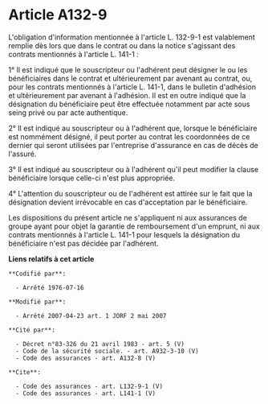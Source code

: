 # Article A132-9

L'obligation d'information mentionnée à l'article L. 132-9-1 est valablement remplie dès lors que dans le contrat ou dans la
notice s'agissant des contrats mentionnés à l'article L. 141-1 : 

1° Il est indiqué que le souscripteur ou l'adhérent peut désigner le ou les bénéficiaires dans le contrat et ultérieurement
par avenant au contrat, ou, pour les contrats mentionnés à l'article L. 141-1, dans le bulletin d'adhésion et ultérieurement
par avenant à l'adhésion. Il est en outre indiqué que la désignation du bénéficiaire peut être effectuée notamment par acte
sous seing privé ou par acte authentique. 

2° Il est indiqué au souscripteur ou à l'adhérent que, lorsque le bénéficiaire est nommément désigné, il peut porter au
contrat les coordonnées de ce dernier qui seront utilisées par l'entreprise d'assurance en cas de décès de l'assuré. 

3° Il est indiqué au souscripteur ou à l'adhérent qu'il peut modifier la clause bénéficiaire lorsque celle-ci n'est plus
appropriée. 

4° L'attention du souscripteur ou de l'adhérent est attirée sur le fait que la désignation devient irrévocable en cas
d'acceptation par le bénéficiaire. 

Les dispositions du présent article ne s'appliquent ni aux assurances de groupe ayant pour objet la garantie de remboursement
d'un emprunt, ni aux contrats mentionnés à l'article L. 141-1 pour lesquels la désignation du bénéficiaire n'est pas décidée
par l'adhérent.

**Liens relatifs à cet article**

	**Codifié par**:

	  - Arrêté 1976-07-16

	**Modifié par**:

	  - Arrêté 2007-04-23 art. 1 JORF 2 mai 2007

	**Cité par**:

	  - Décret n°83-326 du 21 avril 1983 - art. 5 (V)
	  - Code de la sécurité sociale. - art. A932-3-10 (V)
	  - Code des assurances - art. A132-8 (V)

	**Cite**:

	  - Code des assurances - art. L132-9-1 (V)
	  - Code des assurances - art. L141-1 (V)
